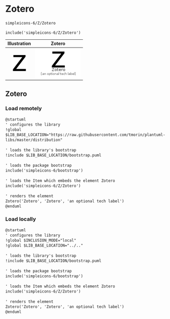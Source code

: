 # Zotero


```text
simpleicons-6/Z/Zotero
```

```text
include('simpleicons-6/Z/Zotero')
```



| Illustration | Zotero |
| :---: | :---: |
| ![illustration for Illustration](../../simpleicons-6/Z/Zotero.png) | ![illustration for Zotero](../../simpleicons-6/Z/Zotero.Local.png) |




## Zotero

### Load remotely
```plantuml
@startuml
' configures the library
!global $LIB_BASE_LOCATION="https://raw.githubusercontent.com/tmorin/plantuml-libs/master/distribution"

' loads the library's bootstrap
!include $LIB_BASE_LOCATION/bootstrap.puml

' loads the package bootstrap
include('simpleicons-6/bootstrap')

' loads the Item which embeds the element Zotero
include('simpleicons-6/Z/Zotero')

' renders the element
Zotero('Zotero', 'Zotero', 'an optional tech label')
@enduml
```

### Load locally
```plantuml
@startuml
' configures the library
!global $INCLUSION_MODE="local"
!global $LIB_BASE_LOCATION="../.."

' loads the library's bootstrap
!include $LIB_BASE_LOCATION/bootstrap.puml

' loads the package bootstrap
include('simpleicons-6/bootstrap')

' loads the Item which embeds the element Zotero
include('simpleicons-6/Z/Zotero')

' renders the element
Zotero('Zotero', 'Zotero', 'an optional tech label')
@enduml
```

